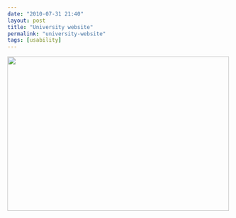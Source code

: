 ```yaml
---
date: "2010-07-31 21:40"
layout: post
title: "University website"
permalink: "university-website"
tags: [usability]
---
```


<a href="http://xkcd.com/773/"><img src="http://imgs.xkcd.com/comics/university_website.png" alt="" width="500" height="349" /></a>
